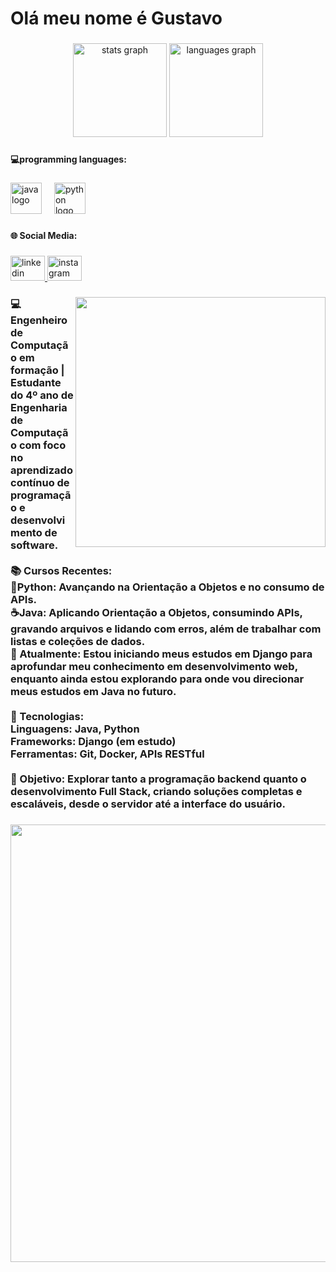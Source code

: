 <h1 align="left"></>Olá meu nome é Gustavo</></h1>

###

<div align="center">
  <img src="https://github-readme-stats.vercel.app/api?username=Gust4d3str0&hide_title=false&hide_rank=false&show_icons=true&include_all_commits=true&count_private=true&disable_animations=false&theme=dark&locale=en&hide_border=false&order=1" height="150" alt="stats graph"  />
  <img src="https://github-readme-stats.vercel.app/api/top-langs?username=Gust4d3str0&locale=en&hide_title=true&layout=compact&card_width=320&langs_count=6&theme=dark&hide_border=true&order=2" height="150" alt="languages graph"  />
</div>

###

<h4 align="left">💻programming languages:</h4>

###

<div align="left">
  <img src="https://cdn.jsdelivr.net/gh/devicons/devicon/icons/java/java-original.svg" height="50" alt="java logo"  />
  <img width="12" />
  <img src="https://cdn.jsdelivr.net/gh/devicons/devicon/icons/python/python-original.svg" height="50" alt="python logo"  />
</div>

###

<h4 align="left">🌐 Social Media:</h4>

###

<div align="left">
  <a href="https://www.linkedin.com/in/gustavo-femiano-594b28268/" target="_blank">
    <img src="https://raw.githubusercontent.com/maurodesouza/profile-readme-generator/master/src/assets/icons/social/linkedin/default.svg" width="55" height="40" alt="linkedin logo"  />
  </a>
  <a href="https://www.instagram.com/gustavohf11/?utm_source=qr&igsh=MWs4OTF3aXVzaDI3MQ%3D%3D#" target="_blank">
    <img src="https://raw.githubusercontent.com/maurodesouza/profile-readme-generator/master/src/assets/icons/social/instagram/default.svg" width="55" height="40" alt="instagram logo"  />
  </a>
</div>

###

<img align="right" height="400" src="https://media4.giphy.com/media/v1.Y2lkPTc5MGI3NjExM3V0M3lmdDRxdWdqdnUya3pkOGVqemw4Mmk3bnJld3dqaWxvNGl1cSZlcD12MV9pbnRlcm5hbF9naWZfYnlfaWQmY3Q9Zw/IeSXccYMz3K4U/giphy.gif"  />

###

<h3 align="left">
  💻</> Engenheiro de Computação em formação | Estudante do 4º ano de Engenharia de Computação com foco no aprendizado contínuo de programação e desenvolvimento de software.
  <br><br>📚 Cursos Recentes:<br>🐍Python: Avançando na Orientação a Objetos e no consumo de APIs.<br>☕Java: Aplicando Orientação a Objetos, consumindo APIs, gravando arquivos e lidando com erros, além de trabalhar com listas e coleções de dados.<br>🚀 Atualmente: Estou iniciando meus estudos em Django para aprofundar meu conhecimento em desenvolvimento web, enquanto ainda estou explorando para onde vou direcionar meus estudos em Java no futuro.<br><br>🔧 Tecnologias:<br></>  Linguagens: Java, Python<br></>   Frameworks: Django (em estudo)<br></>  Ferramentas: Git, Docker, APIs RESTful<br><br>🎯 Objetivo: Explorar tanto a programação backend quanto o desenvolvimento Full Stack, criando soluções completas e escaláveis, desde o servidor até a interface do usuário.</h3>

###

<img align="left" height="700" src="https://media0.giphy.com/media/v1.Y2lkPTc5MGI3NjExZHA4anRpY2E5cjk4b3A3MXBwYWtuM2htNDR0a3AzZGV3MXpmOWttbiZlcD12MV9pbnRlcm5hbF9naWZfYnlfaWQmY3Q9Zw/NKEt9elQ5cR68/giphy.gif"  />

###
